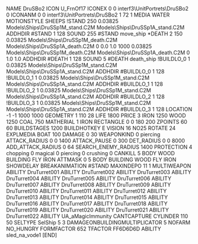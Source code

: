 NAME DruSBo2
ICON U_FrnOf17
ICONEX 0 0 interf3\UnitPortrets\DruSBo2 0
ICONANM 0 0 interf3\UnitPortrets\DruSBo2 1 72 1
MEDIA WATER
MOTIONSTYLE SHEEPS
!STAND   250 0.03825 Models\Ships\DruSSp1M_stand.C2M Models\Ships\DruSSp1A_stand.C2M
ADDHDIR #STAND 1 128
SOUND 255 #STAND move_ship
*DEATH  2  150 0.03825 Models\Ships\DruSSp1M_death.C2M Models\Ships\DruSSp1A_death.C2M 0 0.0 1.0 1000 0.03825 Models\Ships\DruSSp1M_death.C2M Models\Ships\DruSSp1A_death.C2M 0 1.0 1.0
ADDHDIR #DEATH 1 128 
SOUND 5 #DEATH death_ship
!BUILDLO_0 1 0.03825 Models\Ships\DruSSp1M_stand.C2M Models\Ships\DruSSp1A_stand.C2M
ADDHDIR #BUILDLO_0 1 128
!BUILDLO_1 1 0.03825 Models\Ships\DruSSp1M_stand.C2M Models\Ships\DruSSp1A_stand.C2M
ADDHDIR #BUILDLO_1 1 128
!BUILDLO_2 1 0.03825 Models\Ships\DruSSp1M_stand.C2M Models\Ships\DruSSp1A_stand.C2M
ADDHDIR #BUILDLO_2 1 128
!BUILDLO_3 1 0.03825 Models\Ships\DruSSp1M_stand.C2M Models\Ships\DruSSp1A_stand.C2M
ADDHDIR #BUILDLO_3 1 128
LOCATION -1 -1 1000 1000
GEOMETRY 1 110 28
LIFE     1800
PRICE 3 IRON 1250 WOOD 1250 COAL 750
MATHERIAL 1 IRON
RECTANGLE 0 0 180 200
ZPOINTS   60 60
BUILDSTAGES 1200
BUILDHOTKEY		E
VISION 16
NO25
ROTATE 24
EXPLMEDIA BOAT 100
DAMAGE   0 30
WEAPONKIND 0 piercing
ATTACK_RADIUS 0 0 1400
ATTACK_PAUSE 0 300
DET_RADIUS 0 0 8000
ADD_ATTACK_RADIUS 0 64
SEARCH_ENEMY_RADIUS 1400
PROTECTION 4 chopping 0 magical 0 piercing 0 crushing 0
CANKILL   5 BODY WOOD BUILDING FLY IRON
ATTMASK 0 5 BODY BUILDING WOOD FLY IRON
SHOWDELAY
BREAKANIMATION #STAND
MAXINDEPO 11 1
MULTIWEAPON
ABILITY DruTurret001
ABILITY DruTurret002
ABILITY DruTurret003
ABILITY DruTurret004
ABILITY DruTurret005
ABILITY DruTurret006
ABILITY DruTurret007
ABILITY DruTurret008
ABILITY DruTurret009
ABILITY DruTurret010
ABILITY DruTurret011
ABILITY DruTurret012
ABILITY DruTurret013
ABILITY DruTurret014
ABILITY DruTurret015
ABILITY DruTurret016
ABILITY DruTurret017
ABILITY DruTurret018
ABILITY DruTurret019
ABILITY DruTurret020
ABILITY DruTurret021
ABILITY DruTurret022
ABILITY	UA_aMagicImmunity
CANTCAPTURE
CYLINDER 110 50
SELTYPE SelShip 5 3
DAMAGEONBUILDINGMULTIPLICATOR 5
NOFARM
NO_HUNGRY
FORMFACTOR 652
TFACTOR FF6D6D6D
ABILITY sled_na_vode1
[END]
